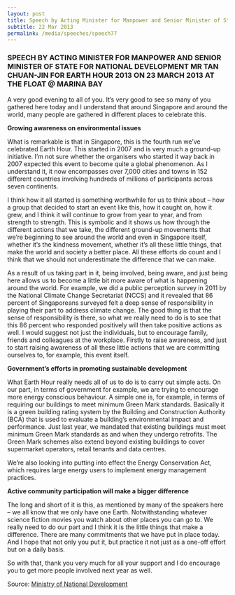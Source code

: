 ```yaml
---
layout: post
title: Speech by Acting Minister for Manpower and Senior Minister of State for National Development Mr Tan Chuan-Jin for Earth Hour 2013 on 23 March 2013 at the Float @ Marina Bay
subtitle: 22 Mar 2013
permalink: /media/speeches/speech77
---
```


### SPEECH BY ACTING MINISTER FOR MANPOWER AND SENIOR MINISTER OF STATE FOR NATIONAL DEVELOPMENT MR TAN CHUAN-JIN FOR EARTH HOUR 2013 ON 23 MARCH 2013 AT THE FLOAT @ MARINA BAY

A very good evening to all of you. It’s very good to see so many of you gathered here today and I understand that around Singapore and around the world, many people are gathered in different places to celebrate this.

**Growing awareness on environmental issues**

What is remarkable is that in Singapore, this is the fourth run we’ve celebrated Earth Hour. This started in 2007 and is very much a ground-up initiative. I’m not sure whether the organisers who started it way back in 2007 expected this event to become quite a global phenomenon. As I understand it, it now encompasses over 7,000 cities and towns in 152 different countries involving hundreds of millions of participants across seven continents.

I think how it all started is something worthwhile for us to think about – how a group that decided to start an event like this, how it caught on, how it grew, and I think it will continue to grow from year to year, and from strength to strength. This is symbolic and it shows us how through the different actions that we take, the different ground-up movements that we’re beginning to see around the world and even in Singapore itself, whether it’s the kindness movement, whether it’s all these little things, that make the world and society a better place. All these efforts do count and I think that we should not underestimate the difference that we can make.

As a result of us taking part in it, being involved, being aware, and just being here allows us to become a little bit more aware of what is happening around the world. For example, we did a public perception survey in 2011 by the National Climate Change Secretariat (NCCS) and it revealed that 86 percent of Singaporeans surveyed felt a deep sense of responsibility in playing their part to address climate change. The good thing is that the sense of responsibility is there, so what we really need to do is to see that this 86 percent who responded positively will then take positive actions as well. I would suggest not just the individuals, but to encourage family, friends and colleagues at the workplace. Firstly to raise awareness, and just to start raising awareness of all these little actions that we are committing ourselves to, for example, this event itself.

**Government’s efforts in promoting sustainable development**

What Earth Hour really needs all of us to do is to carry out simple acts. On our part, in terms of government for example, we are trying to encourage more energy conscious behaviour. A simple one is, for example, in terms of requiring our buildings to meet minimum Green Mark standards. Basically it is a green building rating system by the Building and Construction Authority (BCA) that is used to evaluate a building’s environmental impact and performance. Just last year, we mandated that existing buildings must meet minimum Green Mark standards as and when they undergo retrofits. The Green Mark schemes also extend beyond existing buildings to cover supermarket operators, retail tenants and data centres.

We’re also looking into putting into effect the Energy Conservation Act, which requires large energy users to implement energy management practices.

**Active community participation will make a bigger difference**

The long and short of it is this, as mentioned by many of the speakers here – we all know that we only have one Earth. Notwithstanding whatever science fiction movies you watch about other places you can go to. We really need to do our part and I think it is the little things that make a difference. There are many commitments that we have put in place today. And I hope that not only you put it, but practice it not just as a one-off effort but on a daily basis.

So with that, thank you very much for all your support and I do encourage you to get more people involved next year as well.

Source: [<a href="https://www.mnd.gov.sg/" target="_blank">Ministry of National Development</a>](https://www.mnd.gov.sg/)
